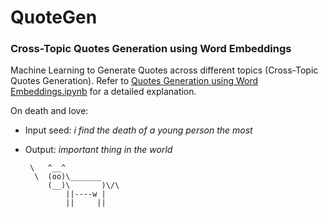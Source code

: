 # QuoteGen

### Cross-Topic Quotes Generation using Word Embeddings
Machine Learning to Generate Quotes across different topics (Cross-Topic Quotes Generation).
Refer to [Quotes Generation using Word Embeddings.ipynb](https://github.com/krohak/QuoteGen/blob/master/Quotes%20Generation%20using%20Word%20Embeddings.ipynb) for a detailed explanation.


On death and love:


- Input seed: *i find the death of a young person the most*
- Output: *important thing in the world*

       \   ^__^
        \  (oo)\_______
           (__)\       )\/\
               ||----w |
               ||     ||
